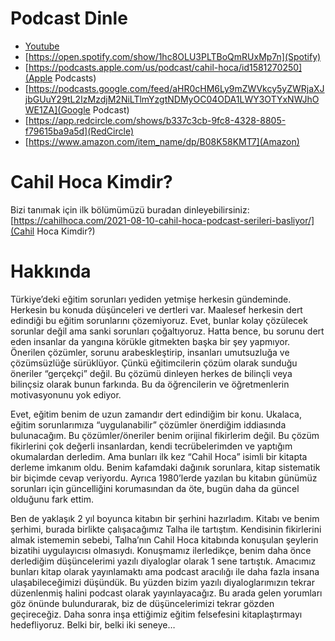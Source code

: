 # Podcast Dinle

- [Youtube](https://www.youtube.com/channel/UCPzd7JNfYbiT3fFiaf8b-0g)
- [https://open.spotify.com/show/1hc8OLU3PLTBoQmRUxMp7n](Spotify)
- [https://podcasts.apple.com/us/podcast/cahil-hoca/id1581270250](Apple Podcasts)
- [https://podcasts.google.com/feed/aHR0cHM6Ly9mZWVkcy5yZWRjaXJjbGUuY29tL2IzMzdjM2NiLTlmYzgtNDMyOC04ODA1LWY3OTYxNWJhOWE1ZA](Google Podcast)
- [https://app.redcircle.com/shows/b337c3cb-9fc8-4328-8805-f79615ba9a5d](RedCircle)
- [https://www.amazon.com/item_name/dp/B08K58KMT7](Amazon)

# Cahil Hoca Kimdir?

Bizi tanımak için ilk bölümümüzü buradan dinleyebilirsiniz: [https://cahilhoca.com/2021-08-10-cahil-hoca-podcast-serileri-basliyor/](Cahil Hoca Kimdir?)

# Hakkında

Türkiye’deki eğitim sorunları yediden yetmişe herkesin gündeminde. Herkesin bu konuda düşünceleri ve dertleri var. Maalesef herkesin dert edindiği bu eğitim sorunlarını çözemiyoruz. Evet, bunlar kolay çözülecek sorunlar değil ama sanki sorunları çoğaltıyoruz. Hatta bence, bu sorunu dert eden insanlar da yangına körükle gitmekten başka bir şey yapmıyor. Önerilen çözümler, sorunu arabeskleştirip, insanları umutsuzluğa ve çözümsüzlüğe sürüklüyor. Çünkü eğitimcilerin çözüm olarak sunduğu öneriler “gerçekçi” değil. Bu çözümü dinleyen herkes de bilinçli veya bilinçsiz olarak bunun farkında. Bu da öğrencilerin ve öğretmenlerin motivasyonunu yok ediyor.

Evet, eğitim benim de uzun zamandır dert edindiğim bir konu. Ukalaca, eğitim sorunlarımıza “uygulanabilir” çözümler önerdiğim iddiasında bulunacağım. Bu çözümler/öneriler benim orijinal fikirlerim değil. Bu çözüm fikirlerini çok değerli insanlardan, kendi tecrübelerimden ve yaptığım okumalardan derledim. Ama bunları ilk kez “Cahil Hoca” isimli bir kitapta derleme imkanım oldu. Benim kafamdaki dağınık sorunlara, kitap sistematik bir biçimde cevap veriyordu. Ayrıca 1980’lerde yazılan bu kitabın günümüz sorunları için güncelliğini korumasından da öte, bugün daha da güncel olduğunu fark ettim.

Ben de yaklaşık 2 yıl boyunca kitabın bir şerhini hazırladım. Kitabı ve benim şerhimi, burada birlikte çalışacağımız Talha ile tartıştım. Kendisinin fikirlerini almak istememin sebebi, Talha’nın Cahil Hoca kitabında konuşulan şeylerin bizatihi uygulayıcısı olmasıydı. Konuşmamız ilerledikçe, benim daha önce derlediğim düşüncelerimi yazılı diyaloglar olarak 1 sene tartıştık. Amacımız bunları kitap olarak yayınlamaktı ama podcast aracılığı ile daha fazla insana ulaşabileceğimizi düşündük. Bu yüzden bizim yazılı diyaloglarımızın tekrar düzenlenmiş halini podcast olarak yayınlayacağız. Bu arada gelen yorumları göz önünde bulundurarak, biz de düşüncelerimizi tekrar gözden geçireceğiz. Daha sonra inşa ettiğimiz eğitim felsefesini kitaplaştırmayı hedefliyoruz. Belki bir, belki iki seneye…


